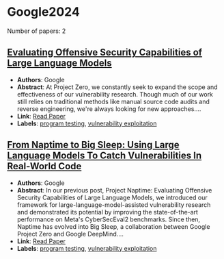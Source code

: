 # Google2024

Number of papers: 2

## [Evaluating Offensive Security Capabilities of Large Language Models](paper_2.md)
- **Authors**: Google
- **Abstract**: At Project Zero, we constantly seek to expand the scope and effectiveness of our vulnerability research. Though much of our work still relies on traditional methods like manual source code audits and reverse engineering, we're always looking for new approaches....
- **Link**: [Read Paper](https://googleprojectzero.blogspot.com/2024/06/project-naptime.html)
- **Labels**: [program testing](../../labels/program_testing.md), [vulnerability exploitation](../../labels/vulnerability_exploitation.md)


## [From Naptime to Big Sleep: Using Large Language Models To Catch Vulnerabilities In Real-World Code](paper_1.md)
- **Authors**: Google
- **Abstract**: In our previous post, Project Naptime: Evaluating Offensive Security Capabilities of Large Language Models, we introduced our framework for large-language-model-assisted vulnerability research and demonstrated its potential by improving the state-of-the-art performance on Meta's CyberSecEval2 benchmarks. Since then, Naptime has evolved into Big Sleep, a collaboration between Google Project Zero and Google DeepMind....
- **Link**: [Read Paper](https://googleprojectzero.blogspot.com/2024/10/from-naptime-to-big-sleep.html)
- **Labels**: [program testing](../../labels/program_testing.md), [vulnerability exploitation](../../labels/vulnerability_exploitation.md)
